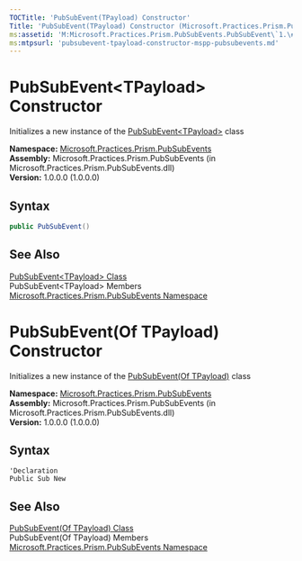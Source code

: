 ```yaml
---
TOCTitle: 'PubSubEvent(TPayload) Constructor'
Title: 'PubSubEvent(TPayload) Constructor (Microsoft.Practices.Prism.PubSubEvents)'
ms:assetid: 'M:Microsoft.Practices.Prism.PubSubEvents.PubSubEvent\`1.\#ctor'
ms:mtpsurl: 'pubsubevent-tpayload-constructor-mspp-pubsubevents.md'
---
```

# PubSubEvent&lt;TPayload&gt; Constructor

Initializes a new instance of the [PubSubEvent&lt;TPayload&gt;](/patterns-practices/reference/pubsubevent-tpayload-class-mspp-pubsubevents) class

**Namespace:** [Microsoft.Practices.Prism.PubSubEvents](/patterns-practices/reference/mspp-pubsubevents-namespace)  
**Assembly:** Microsoft.Practices.Prism.PubSubEvents (in Microsoft.Practices.Prism.PubSubEvents.dll)  
**Version:** 1.0.0.0 (1.0.0.0)

## Syntax

```c#
public PubSubEvent()
```

## See Also

[PubSubEvent&lt;TPayload&gt; Class](/patterns-practices/reference/pubsubevent-tpayload-class-mspp-pubsubevents)  
PubSubEvent&lt;TPayload&gt; Members  
[Microsoft.Practices.Prism.PubSubEvents Namespace](/patterns-practices/reference/mspp-pubsubevents-namespace)  

# PubSubEvent(Of TPayload) Constructor

Initializes a new instance of the [PubSubEvent(Of TPayload)](/patterns-practices/reference/pubsubevent-tpayload-class-mspp-pubsubevents) class

**Namespace:** [Microsoft.Practices.Prism.PubSubEvents](/patterns-practices/reference/mspp-pubsubevents-namespace)  
**Assembly:** Microsoft.Practices.Prism.PubSubEvents (in Microsoft.Practices.Prism.PubSubEvents.dll)  
**Version:** 1.0.0.0 (1.0.0.0)

## Syntax

```VB
'Declaration
Public Sub New
```

## See Also

[PubSubEvent(Of TPayload) Class](/patterns-practices/reference/pubsubevent-tpayload-class-mspp-pubsubevents)  
PubSubEvent(Of TPayload) Members  
[Microsoft.Practices.Prism.PubSubEvents Namespace](/patterns-practices/reference/mspp-pubsubevents-namespace)  
